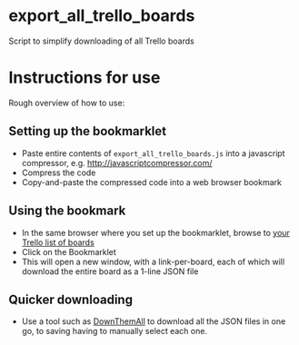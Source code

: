 export_all_trello_boards
========================

Script to simplify downloading of all Trello boards

# Instructions for use

Rough overview of how to use:

## Setting up the bookmarklet

* Paste entire contents of `export_all_trello_boards.js` into a javascript compressor, e.g. http://javascriptcompressor.com/
* Compress the code
* Copy-and-paste the compressed code into a web browser bookmark

## Using the bookmark

* In the same browser where you set up the bookmarklet, browse to [your Trello list of boards](https://trello.com/)
* Click on the Bookmarklet
* This will open a new window, with a link-per-board, each of which will download the entire board as a 1-line JSON file

## Quicker downloading

* Use a tool such as [DownThemAll](https://addons.mozilla.org/en-US/firefox/addon/downthemall/) to download all the JSON files in one go, to saving having to manually select each one.